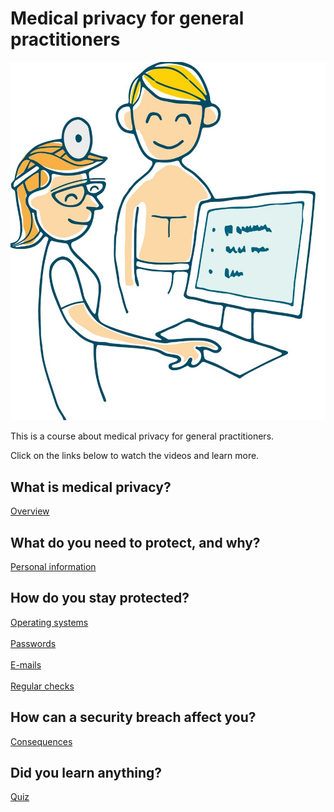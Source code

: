 
<html lang="en" dir="ltr">
  <head>
    <meta charset="utf-8">

  </head>
  <body>
    <h1>Medical privacy for general practitioners</h1>
    <img class="bilde1" src="bilde1.jpg" alt="fastlege">
    <p class="tekst1">This is a course about medical privacy for general practitioners.</p>
    <p class="tekst2">Click on the links below to watch the videos and learn more. </p>
    <h2>What is medical privacy?</h2>
    <a class="video1"href="https://www.youtube.com/watch?v=cMPaaaYLQG4">Overview</a>
    <h2>What do you need to protect, and why?</h2>
    <a class="video2"href="https://www.youtube.com/watch?v=7ZgQ2yapcgw">Personal information</a>
    <h2>How do you stay protected?</h2>
    <a class="video3"href="https://www.youtube.com/watch?v=LNtuiOL6gnI">Operating systems</a>
    <br>
    <br>
    <a class="video4"href="https://www.youtube.com/watch?v=bEnYadLJqM0">Passwords</a>
    <br>
    <br>
    <a class="video5"href="https://www.youtube.com/watch?v=WR-aQ8AtI3o">E-mails</a>
    <br>
    <br>
    <a class="video6"href="https://www.youtube.com/watch?v=M9KYZNhYLbM">Regular checks</a>
    <h2>How can a security breach affect you?</h2>
    <a class="video7"href="https://www.youtube.com/watch?v=bCLczvt2DMw">Consequences</a>
    <h2>Did you learn anything?</h2>
    <a class="quiz"href="https://www.fyrebox.com/play/medical-privacy-for-gener_e4DGqPYzO">Quiz</a>

  </body>
</html>


